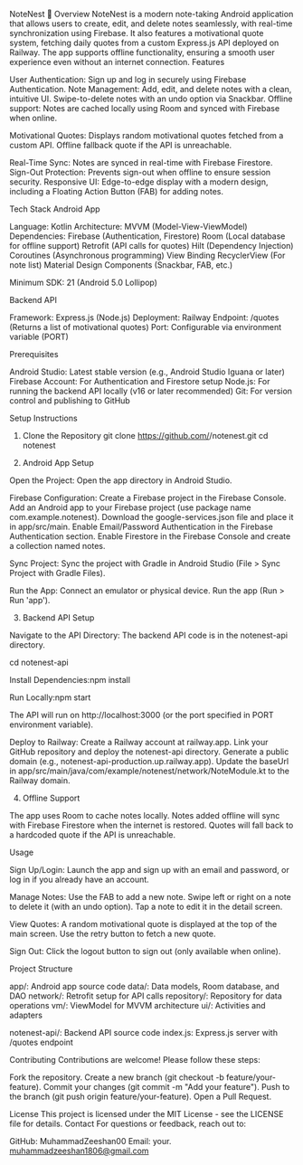 NoteNest 📝
Overview
NoteNest is a modern note-taking Android application that allows users to create, edit, and delete notes seamlessly, with real-time synchronization using Firebase. It also features a motivational quote system, fetching daily quotes from a custom Express.js API deployed on Railway. The app supports offline functionality, ensuring a smooth user experience even without an internet connection.
Features

User Authentication: Sign up and log in securely using Firebase Authentication.
Note Management:
Add, edit, and delete notes with a clean, intuitive UI.
Swipe-to-delete notes with an undo option via Snackbar.
Offline support: Notes are cached locally using Room and synced with Firebase when online.


Motivational Quotes:
Displays random motivational quotes fetched from a custom API.
Offline fallback quote if the API is unreachable.


Real-Time Sync: Notes are synced in real-time with Firebase Firestore.
Sign-Out Protection: Prevents sign-out when offline to ensure session security.
Responsive UI: Edge-to-edge display with a modern design, including a Floating Action Button (FAB) for adding notes.

Tech Stack
Android App

Language: Kotlin
Architecture: MVVM (Model-View-ViewModel)
Dependencies:
Firebase (Authentication, Firestore)
Room (Local database for offline support)
Retrofit (API calls for quotes)
Hilt (Dependency Injection)
Coroutines (Asynchronous programming)
View Binding
RecyclerView (For note list)
Material Design Components (Snackbar, FAB, etc.)


Minimum SDK: 21 (Android 5.0 Lollipop)

Backend API

Framework: Express.js (Node.js)
Deployment: Railway
Endpoint: /quotes (Returns a list of motivational quotes)
Port: Configurable via environment variable (PORT)

Prerequisites

Android Studio: Latest stable version (e.g., Android Studio Iguana or later)
Firebase Account: For Authentication and Firestore setup
Node.js: For running the backend API locally (v16 or later recommended)
Git: For version control and publishing to GitHub

Setup Instructions
1. Clone the Repository
git clone https://github.com/<your-username>/notenest.git
cd notenest

2. Android App Setup

Open the Project:
Open the app directory in Android Studio.


Firebase Configuration:
Create a Firebase project in the Firebase Console.
Add an Android app to your Firebase project (use package name com.example.notenest).
Download the google-services.json file and place it in app/src/main.
Enable Email/Password Authentication in the Firebase Authentication section.
Enable Firestore in the Firebase Console and create a collection named notes.


Sync Project:
Sync the project with Gradle in Android Studio (File > Sync Project with Gradle Files).


Run the App:
Connect an emulator or physical device.
Run the app (Run > Run 'app').



3. Backend API Setup

Navigate to the API Directory:
The backend API code is in the notenest-api directory.

cd notenest-api


Install Dependencies:npm install


Run Locally:npm start


The API will run on http://localhost:3000 (or the port specified in PORT environment variable).


Deploy to Railway:
Create a Railway account at railway.app.
Link your GitHub repository and deploy the notenest-api directory.
Generate a public domain (e.g., notenest-api-production.up.railway.app).
Update the baseUrl in app/src/main/java/com/example/notenest/network/NoteModule.kt to the Railway domain.



4. Offline Support

The app uses Room to cache notes locally.
Notes added offline will sync with Firebase Firestore when the internet is restored.
Quotes will fall back to a hardcoded quote if the API is unreachable.

Usage

Sign Up/Login:
Launch the app and sign up with an email and password, or log in if you already have an account.


Manage Notes:
Use the FAB to add a new note.
Swipe left or right on a note to delete it (with an undo option).
Tap a note to edit it in the detail screen.


View Quotes:
A random motivational quote is displayed at the top of the main screen.
Use the retry button to fetch a new quote.


Sign Out:
Click the logout button to sign out (only available when online).



Project Structure

app/: Android app source code
data/: Data models, Room database, and DAO
network/: Retrofit setup for API calls
repository/: Repository for data operations
vm/: ViewModel for MVVM architecture
ui/: Activities and adapters


notenest-api/: Backend API source code
index.js: Express.js server with /quotes endpoint


Contributing
Contributions are welcome! Please follow these steps:

Fork the repository.
Create a new branch (git checkout -b feature/your-feature).
Commit your changes (git commit -m "Add your feature").
Push to the branch (git push origin feature/your-feature).
Open a Pull Request.

License
This project is licensed under the MIT License - see the LICENSE file for details.
Contact
For questions or feedback, reach out to:

GitHub: MuhammadZeeshan00
Email: your. muhammadzeeshan1806@gmail.com

